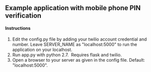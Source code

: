 ## Example application with mobile phone PIN verification

#### Instructions
1. Edit the config.py file by adding your twilio account credential and number.
   Leave SERVER_NAME as "localhost:5000" to run the application on your localhost.
2. Run app.py with python 2.7.  Requires flask and twilio.
3. Open a browser to your server as given in the config file. Default: "localhost:5000".
